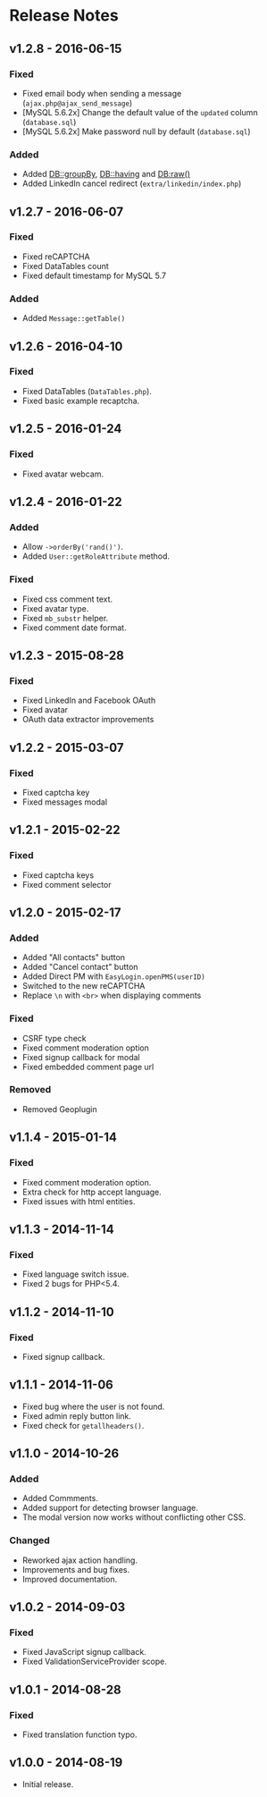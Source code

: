 # Release Notes

## v1.2.8 - 2016-06-15

### Fixed

- Fixed email body when sending a message (`ajax.php@ajax_send_message`)
- [MySQL 5.6.2x] Change the default value of the `updated` column (`database.sql`)
- [MySQL 5.6.2x] Make password null by default (`database.sql`)

### Added

- Added [DB::groupBy](queries.md#order-by), [DB::having](queries.md#order-by) and [DB:raw()](queries.md#raw-expressions)
- Added LinkedIn cancel redirect (`extra/linkedin/index.php`)

## v1.2.7 - 2016-06-07

### Fixed

- Fixed reCAPTCHA
- Fixed DataTables count
- Fixed default timestamp for MySQL 5.7

### Added

- Added `Message::getTable()`

## v1.2.6 - 2016-04-10

### Fixed

- Fixed DataTables (`DataTables.php`).
- Fixed basic example recaptcha.

## v1.2.5 - 2016-01-24

### Fixed

- Fixed avatar webcam.

## v1.2.4 - 2016-01-22

### Added

- Allow `->orderBy('rand()')`.
- Added `User::getRoleAttribute` method.

### Fixed

- Fixed css comment text.
- Fixed avatar type.
- Fixed `mb_substr` helper.
- Fixed comment date format.

## v1.2.3 - 2015-08-28

### Fixed

- Fixed LinkedIn and Facebook OAuth
- Fixed avatar
- OAuth data extractor improvements

## v1.2.2 - 2015-03-07

### Fixed

- Fixed captcha key
- Fixed messages modal

## v1.2.1 - 2015-02-22

### Fixed

- Fixed captcha keys
- Fixed comment selector
 
## v1.2.0 - 2015-02-17

### Added

- Added "All contacts" button
- Added "Cancel contact" button
- Added Direct PM with `EasyLogin.openPMS(userID)`
- Switched to the new reCAPTCHA
- Replace `\n` with `<br>` when displaying comments

### Fixed

- CSRF type check
- Fixed comment moderation option
- Fixed signup callback for modal
- Fixed embedded comment page url

### Removed

- Removed Geoplugin
 
## v1.1.4 - 2015-01-14

### Fixed

- Fixed comment moderation option.
- Extra check for http accept language.
- Fixed issues with html entities.

## v1.1.3 - 2014-11-14

### Fixed

- Fixed language switch issue.
- Fixed 2 bugs for PHP<5.4.
 
## v1.1.2 - 2014-11-10

### Fixed

- Fixed signup callback.

## v1.1.1 - 2014-11-06

- Fixed bug where the user is not found.
- Fixed admin reply button link.
- Fixed check for `getallheaders()`.
 
## v1.1.0 - 2014-10-26

### Added

- Added Commments.
- Added support for detecting browser language.
- The modal version now works without conflicting other CSS.

### Changed

- Reworked ajax action handling.
- Improvements and bug fixes.
- Improved documentation.
 
## v1.0.2 - 2014-09-03

### Fixed

- Fixed JavaScript signup callback.
- Fixed ValidationServiceProvider scope.
 
## v1.0.1 - 2014-08-28

### Fixed

- Fixed translation function typo.

## v1.0.0 - 2014-08-19

- Initial release.
